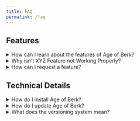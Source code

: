 ```yaml
---
title: FAQ
permalink: /faq
---
```


## Features

<details>
<summary>How can I learn about the features of Age of Berk?</summary>
<br>
The most important details about the dragons are included in the in-game Book of Dragons.
<br>
<br>
Extra information about dragons, and information about the rest of the features, can be found <a href="https://s3xt4-studio.github.io/Age-of-Berk-Add-on-Information/info">here</a>.

</details>

<details>
<summary>Why isn't XYZ Feature not Working Properly?</summary>
<br>
Make sure the add-on is installed properly (look at the <b>Technical Details</b> section). Also make sure you have turned on the necessary experiments (You can see which ones are currently needed on the <a href="https://s3xt4-studio.github.io/Age-of-Berk-Add-on-Information/downloads">download page</a>).
<br>
<br>
Check that what is happening isn't a <a href="https://s3xt4-studio.github.io/Age-of-Berk-Add-on-Information/bugs">known bug</a>. If it isn't there, and you are certain the problem isn't on your end, make a detailed bug report. The more details, the more likely we will be able to fix it. If you don't give us all the details listed, we may not be able to figure out what is wrong.

</details>

<details>
<summary>How can I request a feature?</summary>
<br>
Join <a href="https://discord.gg/d2j6aUTvq4">Our Discord</a>! We have a special area for ideas, and also have frequent polls and questions that allow you to shape the future of Age of Berk!

</details>

## Technical Details

<details>
<summary>How do I install Age of Berk?</summary>
<br> 
We have a handy guide at the bottom of the <a href="https://s3xt4-studio.github.io/Age-of-Berk-Add-on-Information/downloads">download page</a>.
 
</details>

<details>
<summary>How do I update Age of Berk?</summary>
<br> 
Updating an add-on can cause some problems when done incorrectly, so please follow these steps:
<br> 
<br> 
<b>Make a Backup of Your World</b>
<br> 
- This can prevent loss of progress if you do something wrong.
<br> 
- There is an easy way to make a backup within Minecraft. Simply scroll to the bottom of that world's settings and click the "Copy World" button.
<br> 
<br> 
<b>Remove the Old Version</b>
<br> 
- Remove both the behavior pack and resource pack from the world. <b>Do not open the world until you re-add the add-on</b>
<br> 
<br> 
<b>Add the New Version</b>
<br> 
- Add the behavior pack and resource pack with the latest version of Age of Berk to the world.
<br> 
<br> 
<b>Open the World and Test</b>
<br> 
- Re-open the world
<br> 
- Check that new features are available and that you haven't lost any progress before calling the updating process a success.
 
</details>

<details>
<summary>What does the versioning system mean?</summary>
<br> 
Age of Berk uses a modified form of <a href="https://en.wikipedia.org/wiki/Software_versioning#Semantic_versioning">semantic versioning</a>, and is approaching v2.0.
<br> 
<br> 
Unlike normal semantic versioning, we are using versions starting at 1.5 and until 2.0 as development versions of v2.0. This means that those versions could potentially present more bugs than other versions, though we are working to avoid that.
<br> 
<br> 
Worlds that have previously used one version can not use a lower version without possible danger to your world. Downgrading this add-on is not supported.
<br> 
<br> 
Bug reports are only accepted for the latest version. Please double check that the bug occurs in the latest version before submitting a <a href="https://s3xt4-studio.github.io/Age-of-Berk-Add-on-Information/bugs">bug report</a>.
 
</details>
